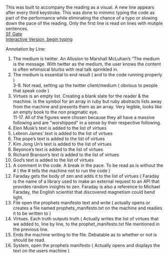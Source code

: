 This was built to accompany the reading as a visual. A new line appears after every third keystroke. This was done to mimmic typing the code as part of the performance while eliminating the chance of a typo or slowing down the pace of the reading. Only the first line is read on lines with mutiple sentences.  
[SF Gate](http://www.sfgate.com/technology/article/Let-them-count-ways-that-code-can-poetry-5279031.php#photo-5956254)  
[Interactive Version, begin typing](http://prophecies.herokuapp.com)


Annotation by Line:  
1. The medium is twitter. An Allusion to Marshall McLuhan’s “The medium is the message. With twitter as the medium, the user knows the content is often whimsical blurbs with real talk sprinkled in.  
2. The medium is essential to end result ( and to the code running properly )  
3-8. Not read, setting up the twitter client/medium ( obvious to people that speak code )  
10. Virtues is an empty list. Creating a blank slate for the reader & the machine. Is the symbol for an array in ruby but ruby abstracts lists away from the machine and presents them as an array. Very legible, looks like an empty book to the non pragmatic eye.  
11-17. All of the figures were chosen because they all have a massive following and are "worshipped" in a sense by their respective following.  
11. Elon Musk’s text is added to the list of virtues  
12. Lebron James’ text is added to the list of virtues  
13. The pope’s text is added to the list of virtues  
14. Kim Jong Un’s text is added to the list of virtues  
15. Beyonce’s text is added to the list of virtues  
16. Richard Branson’s text is added to the list of virtues  
17. God’s text is added to the list of virtues  
18. A comment in the code. A break in the pace. To be read as is without the # ( the # tells the machine not to run the code )  
19. Faraday gets the body of zen and adds it to the list of virtues ( Faraday is the name of a library used to make an external request to an API that provides random insights to zen. Faraday is also a reference to Michael Faraday, the English scientist that discovered magnetism could bend light.  
22. File open the prophets manifesto text and write ( actually opens or creates a file named prophets_manifesto.txt on the machine and readies it to be written to )  
23. Virtues. Each truth outputs truth ( Actually writes the list of virtues that we added to, line by line, to the prophet_manifesto.txt file mentioned in the previous line.  
24. Ends the machine writing to the file. Debatable as to whether or not is should be read.  
26. System, open the prophets manifesto ( Actually opens and displays the text on the users machine )  
